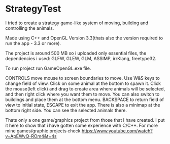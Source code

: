 # StrategyTest
I tried to create a strategy game-like system of moving, building and controlling the animals.

Made using C++ and OpenGL Version 3.3(thats also the version required to run the app - 3.3 or more).

The project is around 500 MB so i uploaded only essential files, the dependencies i used: GLFW, GLEW, GLM, ASSIMP, irrKlang, freetype32.

To run project run GameOpenGL.exe file.

CONTROLS
move mouse to screen boundaries to move. Use W&S keys to change field of view. Click on some animal at the bottom to spawn it. Click the mouse(left click) and drag to create area where
animals will be selected, and then right click where you want them to move. You can also switch to buildings and place them at the bottom menu.
BACKSPACE to return field of view to initial state, ESCAPE to exit the app.
There is also a minimap at the bottom right side. You can see the selected animals there.

Thats only a one game/graphics project from those that I have created. I put it here to show that i have gotten some experience with C/C++.
For more mine games/graphic projects check https://www.youtube.com/watch?v=ApEWvQ-ROm4&t=4s
